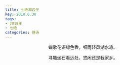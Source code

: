 ```yaml
---
title: 七绝湖边坐
key: 2018.6.30
tags: 
- 2018年 
- 七绝
categories: 律诗
---
```


<p align="center">蝉歌花语绿色香，细雨轻风湖水凉。
</p>
<p align="center">寻趣坐石看远处，悠闲还是我家乡。
</p>
